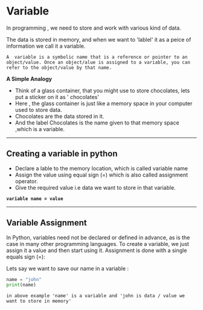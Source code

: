 # Variable

In programming , we need to store and work with various kind of data.

The data is stored in memory, and when we want to 'lablel'  it as a peice of information  we call it a variable.

`A  variable is a symbolic name that is a reference or pointer to an object/value. Once an object/alue is assigned to a variable, you can refer to the object/value by that name.`

**A Simple Analogy**
- Think of a glass container, that you might use to store chocolates, lets put a sticker on it as ' chocolates'
- Here , the glass container is just like a memory space in your computer used to store data.
- Chocolates are the data stored in it.
- And the label Chocolates is the name given to that memory space ,which is a variable.
---
## Creating a variable in python
- Declare a lable to the memory location, which is called variable name
- Assign the value using equal sign (=) which is also called assignment operator.
- Give the required value i.e data we want to store in that variable.

**`variable name = value`** 

---
## Variable Assignment

In Python, variables need not be declared or defined in advance, as is the case in many other programming languages. To create a variable, we just assign it a value and then start using it. Assignment is done with a single equals sign (=):

Lets say we want to save our name in a variable :

```python
name = "john"
print(name)
```
`in above example 'name' is a variable and 'john is data / value we want to store in memory' `